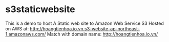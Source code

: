 # s3staticwebsite
This is a demo to host A Static web site to Amazon Web Service S3
Hosted on AWS at: http://hoangtienhoa.io.vn.s3-website-ap-northeast-1.amazonaws.com/
Match with domain name: http://hoangtienhoa.io.vn/

